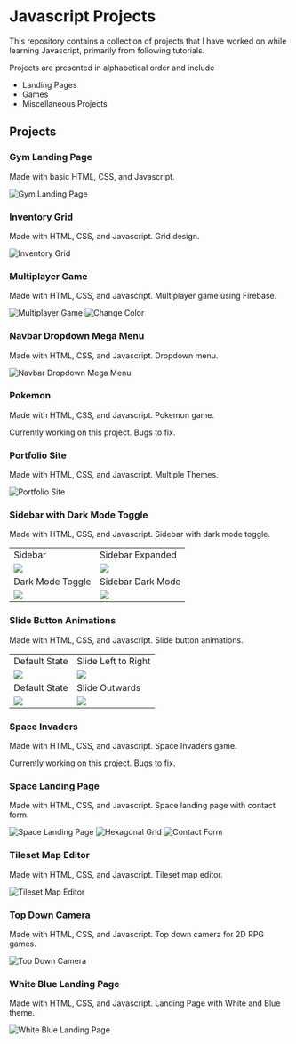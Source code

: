 # Javascript Projects

This repository contains a collection of projects that I have worked on while learning Javascript, primarily from following tutorials.

Projects are presented in alphabetical order and include

- Landing Pages
- Games
- Miscellaneous Projects

## Projects

[ImageAssets]: https://raw.githubusercontent.com/AlkarimJ1997/JSProjects/assets/images/

### Gym Landing Page

Made with basic HTML, CSS, and Javascript.

![Gym Landing Page]([ImageAssets]1.png)

### Inventory Grid

Made with HTML, CSS, and Javascript. Grid design.

![Inventory Grid](./.images/2.png)

### Multiplayer Game

Made with HTML, CSS, and Javascript. Multiplayer game using Firebase.

![Multiplayer Game](./.images/4.png)
![Change Color](./.images/3.png)

### Navbar Dropdown Mega Menu

Made with HTML, CSS, and Javascript. Dropdown menu.

![Navbar Dropdown Mega Menu](./.images/5.png)

### Pokemon

Made with HTML, CSS, and Javascript. Pokemon game.

Currently working on this project. Bugs to fix.

### Portfolio Site

Made with HTML, CSS, and Javascript. Multiple Themes.

![Portfolio Site](./.images/6.png)

### Sidebar with Dark Mode Toggle

Made with HTML, CSS, and Javascript. Sidebar with dark mode toggle.

<table>
    <tr>
        <td>Sidebar</td>
        <td>Sidebar Expanded</td>
    </tr>
    <tr>
        <td><img src="./.images/7.png"/></td>
        <td><img src="./.images/8.png"/></td>
    </tr>
    <tr>
        <td>Dark Mode Toggle</td>
        <td>Sidebar Dark Mode</td>
    </tr>
    <tr>
        <td valign="top">
            <img src="./.images/9.png"/>
        </td>
        <td><img src="./.images/10.png"/></td>
    </tr>
</table>

### Slide Button Animations

Made with HTML, CSS, and Javascript. Slide button animations.

<table>
    <tr>
        <td>Default State</td>
        <td>Slide Left to Right</td>
    </tr>
    <tr>
        <td><img src="./.images/11.png"/></td>
        <td><img src="./.images/12.png"/></td>
    </tr>
    <tr>
        <td>Default State</td>
        <td>Slide Outwards</td>
    </tr>
    <tr>
        <td valign="top">
            <img src="./.images/13.png"/>
        </td>
        <td><img src="./.images/14.png"/></td>
    </tr>
</table>

### Space Invaders

Made with HTML, CSS, and Javascript. Space Invaders game.

Currently working on this project. Bugs to fix.

### Space Landing Page

Made with HTML, CSS, and Javascript. Space landing page with contact form.

![Space Landing Page](./.images/15.png)
![Hexagonal Grid](./.images/16.png)
![Contact Form](./SpaceLandingPage/preview3.png)

### Tileset Map Editor

Made with HTML, CSS, and Javascript. Tileset map editor.

![Tileset Map Editor](./.images/17.png)

### Top Down Camera

Made with HTML, CSS, and Javascript. Top down camera for 2D RPG games.

![Top Down Camera](./.images/18.png)

### White Blue Landing Page

Made with HTML, CSS, and Javascript. Landing Page with White and Blue theme.

![White Blue Landing Page](./.images/19.png)